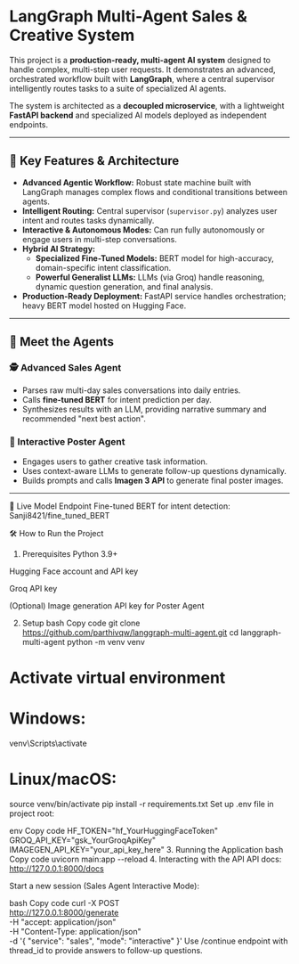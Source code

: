 # LangGraph Multi-Agent Sales & Creative System

This project is a **production-ready, multi-agent AI system** designed to handle complex, multi-step user requests. It demonstrates an advanced, orchestrated workflow built with **LangGraph**, where a central supervisor intelligently routes tasks to a suite of specialized AI agents.

The system is architected as a **decoupled microservice**, with a lightweight **FastAPI backend** and specialized AI models deployed as independent endpoints.

---

## 🌟 Key Features & Architecture

- **Advanced Agentic Workflow:** Robust state machine built with LangGraph manages complex flows and conditional transitions between agents.  
- **Intelligent Routing:** Central supervisor (`supervisor.py`) analyzes user intent and routes tasks dynamically.  
- **Interactive & Autonomous Modes:** Can run fully autonomously or engage users in multi-step conversations.  
- **Hybrid AI Strategy:**
  - **Specialized Fine-Tuned Models:** BERT model for high-accuracy, domain-specific intent classification.  
  - **Powerful Generalist LLMs:** LLMs (via Groq) handle reasoning, dynamic question generation, and final analysis.  
- **Production-Ready Deployment:** FastAPI service handles orchestration; heavy BERT model hosted on Hugging Face.

---

## 🧠 Meet the Agents

### 🕵️ Advanced Sales Agent
- Parses raw multi-day sales conversations into daily entries.  
- Calls **fine-tuned BERT** for intent prediction per day.  
- Synthesizes results with an LLM, providing narrative summary and recommended "next best action".

### 🎨 Interactive Poster Agent
- Engages users to gather creative task information.  
- Uses context-aware LLMs to generate follow-up questions dynamically.  
- Builds prompts and calls **Imagen 3 API** to generate final poster images.

---


🚀 Live Model Endpoint
Fine-tuned BERT for intent detection: Sanji8421/fine_tuned_BERT

🛠️ How to Run the Project
1. Prerequisites
Python 3.9+

Hugging Face account and API key

Groq API key

(Optional) Image generation API key for Poster Agent

2. Setup
bash
Copy code
git clone https://github.com/parthivqw/langgraph-multi-agent.git
cd langgraph-multi-agent
python -m venv venv
# Activate virtual environment
# Windows:
venv\Scripts\activate
# Linux/macOS:
source venv/bin/activate
pip install -r requirements.txt
Set up .env file in project root:

env
Copy code
HF_TOKEN="hf_YourHuggingFaceToken"
GROQ_API_KEY="gsk_YourGroqApiKey"
IMAGEGEN_API_KEY="your_api_key_here"
3. Running the Application
bash
Copy code
uvicorn main:app --reload
4. Interacting with the API
API docs: http://127.0.0.1:8000/docs

Start a new session (Sales Agent Interactive Mode):

bash
Copy code
curl -X POST \
  http://127.0.0.1:8000/generate \
  -H "accept: application/json" \
  -H "Content-Type: application/json" \
  -d '{
  "service": "sales",
  "mode": "interactive"
}'
Use /continue endpoint with thread_id to provide answers to follow-up questions.
